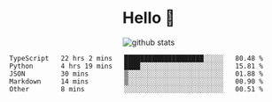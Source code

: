 <h1 align="center">Hello 👋 </h3>

<p align="center">
  <img src="https://github-readme-stats.vercel.app/api?username=syeehyn&hide=stars,prs,issues,contribs&count_private=true&hide_title=true" alt="github stats" />
</p>

<!--START_SECTION:waka-->
```text
TypeScript   22 hrs 2 mins   ████████████████████░░░░░   80.48 % 
Python       4 hrs 19 mins   ████░░░░░░░░░░░░░░░░░░░░░   15.81 % 
JSON         30 mins         ▒░░░░░░░░░░░░░░░░░░░░░░░░   01.88 % 
Markdown     14 mins         ▒░░░░░░░░░░░░░░░░░░░░░░░░   00.90 % 
Other        8 mins          ░░░░░░░░░░░░░░░░░░░░░░░░░   00.51 % 
```
<!--END_SECTION:waka-->
